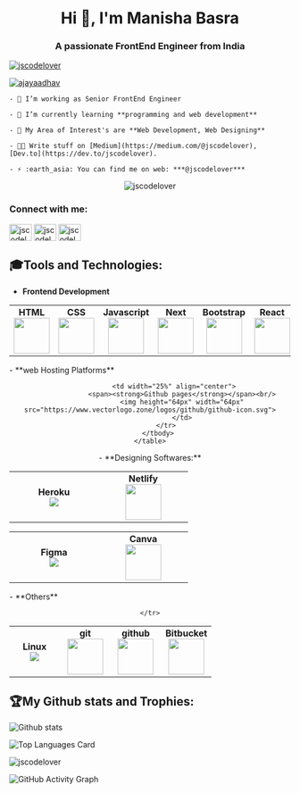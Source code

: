 
<!--
### Hi there, I'm [Manisha Basra!](https://jscodelover.netlify.com) 👋

Happy to see you here. 

- 💻 I'm a passionate self taught Front End Developer from India. 
- 🌱 I’m currently learning NextJs.
- :green_book: I'm currently reading Ikigai: The Japanese Secret to a Long and Happy Life.
- ✍️ Write stuff on [Medium](https://medium.com/@jscodelover), [Dev.to](https://dev.to/jscodelover).
- 💬 Ask me about anything [here](https://twitter.com/jscodelover), I'm happy to help!
- :earth_asia: You can find me on web:  ***@jscodelover***

<p align="left"> 
  Visitor count<br>
  <img src="https://profile-counter.glitch.me/jscodelover/count.svg" />
</p>

**jscodelover/jscodelover** is a ✨ _special_ ✨ repository because its `README.md` (this file) appears on your GitHub profile.

Here are some ideas to get you started:

- 🔭 I’m currently working on ...
- 🌱 I’m currently learning ...
- 👯 I’m looking to collaborate on ...
- 🤔 I’m looking for help with ...
- 💬 Ask me about ...
- 📫 How to reach me: ...
- 😄 Pronouns: ...
- ⚡ Fun fact: ...
-->

<h1 align="center">Hi 👋, I'm Manisha Basra</h1>
<h3 align="center">A passionate FrontEnd Engineer from India</h3>

<p align="left"> <a
			href="https://github.com/ryo-ma/github-profile-trophy"><img src="https://github-profile-trophy.vercel.app/?username=jscodelover" alt="jscodelover" /></a>
	</p>

<p align="left"> <a href="https://twitter.com/jscodelover"
			target="blank"><img src="https://img.shields.io/twitter/follow/jscodelover?logo=twitter&style=for-the-badge" alt="ajayaadhav" /></a>
	</p>

	- 🔭 I’m working as Senior FrontEnd Engineer

	- 🌱 I’m currently learning **programming and web development**

	- 👯 My Area of Interest's are **Web Development, Web Designing**

	- 👨‍💻 Write stuff on [Medium](https://medium.com/@jscodelover), [Dev.to](https://dev.to/jscodelover).

	- ⚡ :earth_asia: You can find me on web: ***@jscodelover***

<p align="center"> <img src="https://gpvc.arturio.dev/jscodelover" alt="jscodelover" /> </p>

<h3 align="left">Connect with me:</h3>
	<p align="left">
		<a href="https://twitter.com/jscodelover"
			target="blank"><img align="center" src="https://raw.githubusercontent.com/rahuldkjain/github-profile-readme-generator/master/src/images/icons/Social/twitter.svg" alt="jscodelover" height="30" width="40" /></a>
			<a href="https://www.linkedin.com/in/jscodelover/"
				target="blank"><img align="center" src="https://raw.githubusercontent.com/rahuldkjain/github-profile-readme-generator/master/src/images/icons/Social/linked-in-alt.svg" alt="jscodelover" height="30" width="40" /></a>
				<a href="https://medium.com/@jscodelover"
						target="blank"><img align="center" src="https://raw.githubusercontent.com/rahuldkjain/github-profile-readme-generator/master/src/images/icons/Social/medium.svg" alt="jscodelover" height="30" width="40" /></a>
	</p>


<!-- GitHub Skills start -->
## 🎓Tools and Technologies:
- **Frontend Development**
<center>
	<table>
		<tbody>
			<tr>
				<td align="center">
					<span><strong>HTML</strong></span><br/>
					<img height="64px" width="64px" src="https://cdn.svgporn.com/logos/html-5.svg">
					</td>
				<td align="center">
					<span><strong>CSS</strong></span><br/>
					<img height="64px" width="64px" src="https://cdn.svgporn.com/logos/css-3.svg">
					</td>
				<td align="center">
					<span><strong>Javascript</strong></span><br/>
					<img height="64px" width="64px" src="https://cdn.svgporn.com/logos/javascript.svg">
					</td>
				<td align="center">
					<span><strong>Next</strong></span><br/>
					<img height="64px" width="64px" src="https://upload.vectorlogo.zone/logos/nextjs/images/2d3864ef-00e0-4026-ab1d-30e4a98e2899.svg">
					</td>
				<td align="center">
					<span><strong>Bootstrap</strong></span><br/>
					<img height="64px" width="64px" src="https://cdn.svgporn.com/logos/bootstrap.svg">
					</td>
				<td align="center">
					<span><strong>React</strong></span><br/>
					<img height="64px" width="64px" src="https://cdn.svgporn.com/logos/react.svg">
					</td>
				<td align="center">
					<span><strong>Redux</strong></span><br/>
					<img height="64px" width="64px" src="https://cdn.worldvectorlogo.com/logos/redux.svg">
					</td>
			</tr>
		</tbody>
	</table>
</center>
- **web Hosting Platforms**
<center>
	<table>
		<tbody>
			<tr>
				<td width="25%" align="center">
					<span><strong>Heroku</strong></span><br/>
					<img src="https://www.vectorlogo.zone/logos/heroku/heroku-icon.svg">
					</td>
				<td width="25%" align="center">
					<span><strong>Netlify</strong></span><br/>
					<img height="64px" width="64px" src="https://www.vectorlogo.zone/logos/netlify/netlify-icon.svg">
					</td>

				<td width="25%" align="center">
					<span><strong>Github pages</strong></span><br/>
					<img height="64px" width="64px" src="https://www.vectorlogo.zone/logos/github/github-icon.svg">
					</td>
			</tr>
		</tbody>
	</table>
</center>
- **Designing Softwares:**
<center>
	<table>
		<tbody>
			<tr>
				<td width="25%" align="center">
					<span><strong>Figma</strong></span><br/>
					<img src="https://www.vectorlogo.zone/logos/figma/figma-icon.svg">
					</td>
				<td width="25%" align="center">
					<span><strong>Canva</strong></span><br/>
					<img height="64px" width="64px" src="https://www.vectorlogo.zone/logos/canva/canva-icon.svg">
					</td>
			</tr>
		</tbody>
	</table>
</center>
- **Others**
<center>
	<table>
		<tbody>
			<tr>
			<td width="25%" align="center">
					<span><strong>Linux</strong></span><br/>
					<img src="https://www.vectorlogo.zone/logos/linux/linux-icon.svg">
					</td>
			<td width="25%" align="center">
					<span><strong>git</strong></span><br/>
					<img height="64px" width="64px" src="https://www.vectorlogo.zone/logos/git-scm/git-scm-icon.svg">
					</td>
				<td width="25%" align="center">
					<span><strong>github</strong></span><br/>
					<img height="64px" width="64px" src="https://www.vectorlogo.zone/logos/github/github-tile.svg">
					</td>
				<td width="25%" align="center">
					<span><strong>Bitbucket</strong></span><br/>
					<img height="64px" width="64px" src="https://www.vectorlogo.zone/logos/bitbucket/bitbucket-official.svg">
					</td>

	</tr>
</tbody>
</table>
</center>
<!-- GitHub Skills end -->



<!-- GitHub Activity start -->
## 🏆My Github stats and Trophies:

![Github
stats](https://github-readme-stats.vercel.app/api?username=jscodelover&theme=solarized-dark&show_icons=true&count_private=true)

![Top Languages Card](https://github-readme-stats.vercel.app/api/top-langs/?username=jscodelover&theme=solarized-dark)

<div align="left">
	<p><img align="center" src="https://github-readme-streak-stats.herokuapp.com/?user=jscodelover&theme=solarized-dark" alt="jscodelover" /></p>
</div>

![GitHub Activity Graph](https://activity-graph.herokuapp.com/graph?username=jscodelover&theme=solarized-dark)
<!-- GitHub Activity end -->
